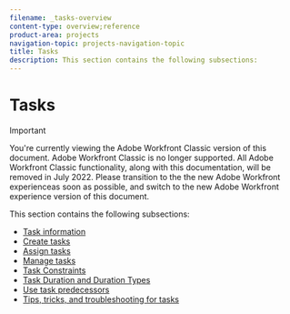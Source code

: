 ```yaml
---
filename: _tasks-overview
content-type: overview;reference
product-area: projects
navigation-topic: projects-navigation-topic
title: Tasks
description: This section contains the following subsections:
---
```


# Tasks

>[!IMPORTANT]
>
>You're currently viewing the Adobe Workfront Classic version of this document. Adobe Workfront Classic is no longer supported. All Adobe Workfront Classic functionality, along with this documentation, will be removed in July 2022. Please transition to the the new Adobe Workfront experienceas soon as possible, and switch to the new Adobe Workfront experience version of this document.

This section contains the following subsections:

* [Task information](../../manage-work/tasks/task-information/task-information.md) 
* [Create tasks](../../manage-work/tasks/create-tasks/create-tasks-overview-1.md) 
* [Assign tasks](../../manage-work/tasks/assign-tasks/assign-tasks-1.md) 
* [Manage tasks](../../manage-work/tasks/manage-tasks/manage-tasks.md) 
* [Task Constraints](../../manage-work/tasks/task-constraints/task-constraints.md) 
* [Task Duration and Duration Types](../../manage-work/tasks/taskdurtn/task-duration-duration-type.md) 
* [Use task predecessors](../../manage-work/tasks/use-prdcssrs/use-task-predecessors.md) 
* [Tips, tricks, and troubleshooting for tasks](../../manage-work/tasks/tips-tricks-and-troubleshooting/tips-tricks-troubleshooting-tasks.md)

